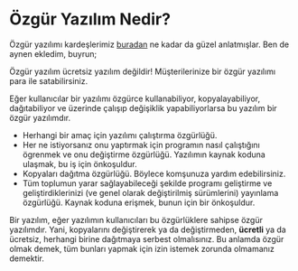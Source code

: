 # Özgür Yazılım Nedir?

Özgür yazılımı kardeşlerimiz [buradan](http://ozgurlisanslar.org.tr/sik-sorulan-sorular/ozgur-yazilim-nedir/) ne kadar da güzel anlatmışlar. Ben de aynen ekledim, buyrun;

Özgür yazılım ücretsiz yazılım değildir! Müşterilerinize bir özgür yazılımı para ile satabilirsiniz.

Eğer kullanıcılar bir yazılımı özgürce kullanabiliyor, kopyalayabiliyor, dağıtabiliyor ve üzerinde çalışıp değişiklik yapabiliyorlarsa bu yazılım bir özgür yazılımdır.

-   Herhangi bir amaç için yazılımı çalıştırma özgürlüğü.
-   Her ne istiyorsanız onu yaptırmak için programın nasıl çalıştığını ögrenmek ve onu değiştirme özgürlüğü. Yazılımın kaynak koduna ulaşmak, bu iş için önkoşuldur.
-   Kopyaları dağıtma özgürlüğü. Böylece komşunuza yardım edebilirsiniz.
-   Tüm toplumun yarar sağlayabileceği şekilde programı geliştirme ve geliştirdiklerinizi (ve genel olarak değiştirilmiş sürümlerini) yayınlama özgürlüğü. Kaynak koduna erişmek, bunun için bir önkoşuldur.

Bir yazılım, eğer yazılımın kullanıcıları bu özgürlüklere sahipse özgür yazılımdır. Yani, kopyalarını değiştirerek ya da değiştirmeden, **ücretli** ya da ücretsiz, herhangi birine dağıtmaya serbest olmalısınız. Bu anlamda özgür olmak demek, tüm bunları yapmak için izin istemek zorunda olmamanız demektir.
